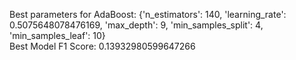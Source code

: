 Best parameters for AdaBoost: {'n_estimators': 140, 'learning_rate': 0.5075648078476169, 'max_depth': 9, 'min_samples_split': 4, 'min_samples_leaf': 10}  
Best Model F1 Score: 0.13932980599647266